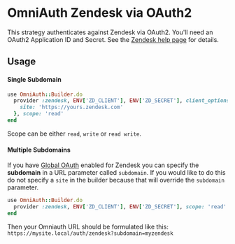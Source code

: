 # OmniAuth Zendesk via OAuth2

This strategy authenticates against Zendesk via OAuth2. You'll need an OAuth2
Application ID and Secret. See the [Zendesk help page][1] for details.

## Usage

#### Single Subdomain

```ruby
use OmniAuth::Builder.do
  provider :zendesk, ENV['ZD_CLIENT'], ENV['ZD_SECRET'], client_options: {
    site: 'https://yours.zendesk.com'
  }, scope: 'read'
end
```

Scope can be either `read`, `write` or `read write`.

#### Multiple Subdomains

If you have [Global OAuth][2] enabled for Zendesk you can specify the
**subdomain** in a URL parameter called `subdomain`. If you would like to do
this do not specify a `site` in the builder because that will override the
`subdomain` parameter.

```ruby
use OmniAuth::Builder.do
  provider :zendesk, ENV['ZD_CLIENT'], ENV['ZD_SECRET'], scope: 'read'
end
```

Then your Omniauth URL should be formulated like this:
`https://mysite.local/auth/zendesk?subdomain=myzendesk`

[1]: https://support.zendesk.com/hc/en-us/articles/203663836-Using-OAuth-authentication-with-your-application#topic_pvr_ncl_1l
[2]: https://support.zendesk.com/hc/en-us/articles/203691386-Using-a-Global-OAuth-Client-to-Integrate-with-Zendesk

